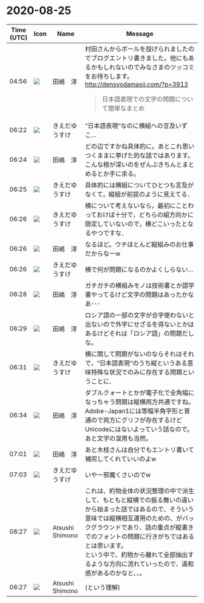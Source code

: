 # 2020-08-25

|Time (UTC)|Icon|Name|Message|
|---|---|---|---|
|04:56|![](https://secure.gravatar.com/avatar/698cc14290c3976fdd9f0a23494b87c1.jpg?s=72&d=https%3A%2F%2Fa.slack-edge.com%2Fdf10d%2Fimg%2Favatars%2Fava_0018-72.png)|田嶋　淳|村田さんからボールを投げられましたのでブログエントリ書きました。他にもあるかもしれないのでみなさまのツッコミをお待ちします。<br><http://densyodamasii.com/?p=3913><br><blockquote>日本語表現での文字の問題について簡単なまとめ</blockquote>|
|06:22|![](https://avatars.slack-edge.com/2019-03-11/571585797168_09840ca518e784c46d3a_72.png)|きえだゆうすけ|“日本語表現“なのに横組への言及いずこ…|
|06:24|![](https://secure.gravatar.com/avatar/698cc14290c3976fdd9f0a23494b87c1.jpg?s=72&d=https%3A%2F%2Fa.slack-edge.com%2Fdf10d%2Fimg%2Favatars%2Fava_0018-72.png)|田嶋　淳|どの辺ですかね具体的に。あとこれ思いつくままに挙げた的な話ではあります。こんな根が深いのをぜんぶきちんとまとめるとか手に余る。|
|06:25|![](https://avatars.slack-edge.com/2019-03-11/571585797168_09840ca518e784c46d3a_72.png)|きえだゆうすけ|具体的には横組についてひとつも言及がなくて，縦組が前提のように見えてる．|
|06:26|![](https://avatars.slack-edge.com/2019-03-11/571585797168_09840ca518e784c46d3a_72.png)|きえだゆうすけ|横について考えないなら，最初にことわっておけば十分で，どちらの組方向かに限定していないので，横どこいったとなるやつですな．|
|06:26|![](https://secure.gravatar.com/avatar/698cc14290c3976fdd9f0a23494b87c1.jpg?s=72&d=https%3A%2F%2Fa.slack-edge.com%2Fdf10d%2Fimg%2Favatars%2Fava_0018-72.png)|田嶋　淳|なるほど。ウチほとんど縦組みのお仕事だからなーw|
|06:26|![](https://avatars.slack-edge.com/2019-03-11/571585797168_09840ca518e784c46d3a_72.png)|きえだゆうすけ|横で何が問題になるのかよくしらない…|
|06:28|![](https://secure.gravatar.com/avatar/698cc14290c3976fdd9f0a23494b87c1.jpg?s=72&d=https%3A%2F%2Fa.slack-edge.com%2Fdf10d%2Fimg%2Favatars%2Fava_0018-72.png)|田嶋　淳|ガチガチの横組みモノは技術書とか語学書やってるけど文字の問題はあったかなあ･･･|
|06:29|![](https://secure.gravatar.com/avatar/698cc14290c3976fdd9f0a23494b87c1.jpg?s=72&d=https%3A%2F%2Fa.slack-edge.com%2Fdf10d%2Fimg%2Favatars%2Fava_0018-72.png)|田嶋　淳|ロシア語の一部の文字が合字使わないと出ないので外字にせざるを得ないとかはあるけどそれは「ロシア語」の問題だしな。|
|06:31|![](https://avatars.slack-edge.com/2019-03-11/571585797168_09840ca518e784c46d3a_72.png)|きえだゆうすけ|横に関して問題がないのならそれはそれで，“日本語表現“のうち縦というある意味特殊な状況でのみに存在する問題ということに．|
|06:34|![](https://secure.gravatar.com/avatar/698cc14290c3976fdd9f0a23494b87c1.jpg?s=72&d=https%3A%2F%2Fa.slack-edge.com%2Fdf10d%2Fimg%2Favatars%2Fava_0018-72.png)|田嶋　淳|ダブルクォートとかが電子化で全角幅になっちゃう問題は縦横両方共通ですね。Adobe-Japan1には等幅半角字形と普通ので両方にグリフが存在するけどUnicodeにはないよっていう話なので。あと文字の混用も当然。|
|07:01|![](https://secure.gravatar.com/avatar/698cc14290c3976fdd9f0a23494b87c1.jpg?s=72&d=https%3A%2F%2Fa.slack-edge.com%2Fdf10d%2Fimg%2Favatars%2Fava_0018-72.png)|田嶋　淳|あと木枝さんは自分でもエントリ書いて補完してくれていいのよw|
|07:03|![](https://avatars.slack-edge.com/2019-03-11/571585797168_09840ca518e784c46d3a_72.png)|きえだゆうすけ|いやー邪魔くさいのでw|
|08:27|![](https://secure.gravatar.com/avatar/3f82b853a23d9a6d1ce612d83f3a3a54.jpg?s=72&d=https%3A%2F%2Fa.slack-edge.com%2Fdf10d%2Fimg%2Favatars%2Fava_0008-72.png)|Atsushi Shimono|これは、約物全体の状況整理の中で派生して、もともと縦横での振る舞いの違いから始まった話ではあるので、そういう意味では縦横相互運用のための、がバックグラウンドであり、話の重点が縦書きでのフォントの問題に行きがちではあるとは思います。<br>という中で、約物から離れて全部抽出するような方向に流れていったので、違和感があるのかなと、、。|
|08:27|![](https://secure.gravatar.com/avatar/3f82b853a23d9a6d1ce612d83f3a3a54.jpg?s=72&d=https%3A%2F%2Fa.slack-edge.com%2Fdf10d%2Fimg%2Favatars%2Fava_0008-72.png)|Atsushi Shimono|(という理解)|
